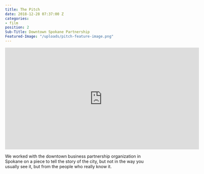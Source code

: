 ```yaml
---
title: The Pitch
date: 2018-12-28 07:37:00 Z
categories:
- film
position: 2
Sub-Title: Downtown Spokane Partnership
Featured-Image: "/uploads/pitch-feature-image.png"
---
```


<iframe src="https://player.vimeo.com/video/252648997" width="640" height="337" frameborder="0" allowfullscreen></iframe>

We worked with the downtown business partnership organization in Spokane on a piece to tell the story of the city, but not in the way you usually see it, but from the people who really know it. 